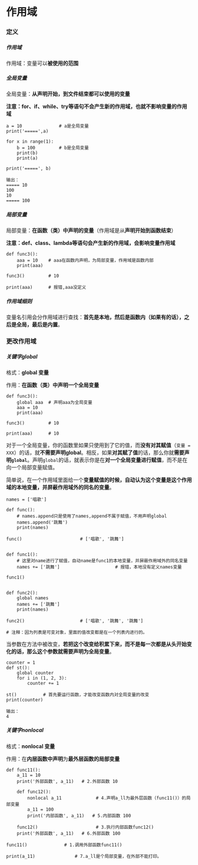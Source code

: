 # 作用域

### 定义

##### 作用域

作用域：变量可以**被使用的范围**

##### 全局变量

全局变量：**从声明开始，到文件结束都可以使用的变量**

**注意：for、if、while、try等语句不会产生新的作用域，也就不影响变量的作用域**

```
a = 10  	        # a是全局变量
print('=====',a)

for x in range(1):
    b = 100  		# b是全局变量
    print(b)
    print(a)

print('=====', b)

输出：
===== 10
100
10
===== 100
```

##### 局部变量

局部变量：**在函数（类）中声明的变量**（作用域是从**声明开始到函数结束**）

**注意：def、class、lambda等语句会产生新的作用域，会影响变量作用域**

```
def func3():
    aaa = 10    # aaa在函数内声明，为局部变量，作用域是函数内部
    print(aaa)

func3()         # 10

print(aaa)      # 报错,aaa没定义
```

##### 作用域细则

变量名引用会分作用域进行查找：**首先是本地，然后是函数内（如果有的话），之后是全局，最后是内置**。

### 更改作用域

##### 关键字global

格式：**global  变量**

作用：**在函数（类）中声明一个全局变量**

```
def func3():
    global aaa  # 声明aaa为全局变量
    aaa = 10
    print(aaa)

func3()         # 10

print(aaa)      # 10
```

对于一个全局变量，你的函数里如果只使用到了它的值，而**没有对其赋值**（`变量 = XXX`）的话，就**不需要声明global**。相反，如果**对其赋了值**的话，那么你就**需要声明`global`**。声明`global`的话，就表示你是在**对一个全局变量进行赋值**，而不是在向一个局部变量赋值。

简单说，在一个作用域里面给一个**变量赋值的时候，自动认为这个变量是这个作用域的本地变量，并屏蔽作用域外的同名的变量**。

```
names = ['唱歌']

def func():
	# names.append只是使用了names,append不属于赋值，不用声明global
    names.append('跳舞')
    print(names)			
    
func()						# ['唱歌', '跳舞']
				

def func1():
	# 这里对name进行了赋值，自动name是func1的本地变量，并屏蔽作用域外的同名变量
    names += ['跳舞']		                # 报错，本地没有定义names变量

func1()


def func2():
    global names
    names += ['跳舞']
    print(names)		

func2()						# ['唱歌', '跳舞', '跳舞']

# 注释：因为列表是可变对象，里面的值改变都是在一个列表内进行的。
```

当参数在方法中被改变，**若把这个改变给积累下来，而不是每一次都是从头开始变化的话，那么这个参数就需要声明为全局变量**。

```
counter = 1
def st():
    global counter
    for i in (1, 2, 3):
        counter += 1

st()          # 首先要运行函数，才能改变函数内对全局变量的改变
print(counter)

输出：
4
```

##### 关键字nonlocal

格式：**nonlocal  变量**

作用：在**内层函数中声明**为**最外层函数的局部变量**

```
def func11():
    a_11 = 10
    print('外部函数', a_11)	  # 2.外部函数 10

    def func12():
        nonlocal a_11 	          # 4.声明a_ll为最外层函数（func11()）的局部变量
        a_11 = 100
        print('内部函数', a_11)	  # 5.内部函数 100

    func12()                      # 3.执行内部函数func12()
    print('外部函数', a_11)	  # 6.外部函数 100

func11()	 		  # 1.调用外部函数func11()

print(a_11)  			  # 7.a_ll是个局部变量，在外部不能打印。
```
